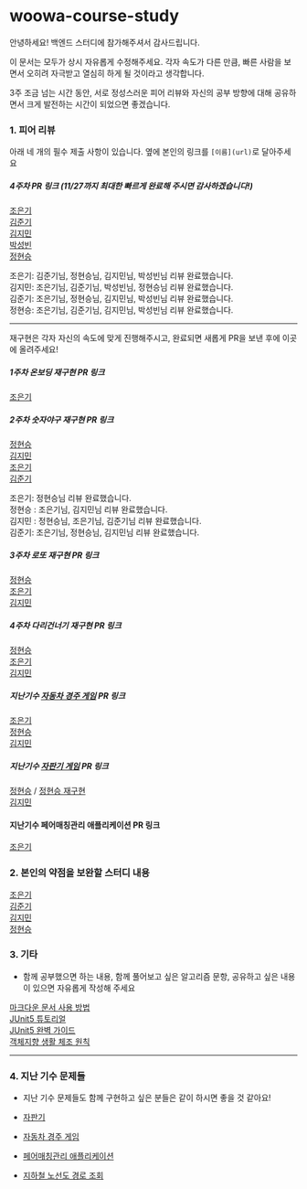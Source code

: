 # woowa-course-study

안녕하세요! 백엔드 스터디에 참가해주셔서 감사드립니다.

이 문서는 모두가 상시 자유롭게 수정해주세요. 각자 속도가 다른 만큼, 빠른 사람을 보면서 오히려 자극받고 열심히 하게 될 것이라고 생각합니다. 

3주 조금 넘는 시간 동안, 서로 정성스러운 피어 리뷰와 자신의 공부 방향에 대해 공유하면서 크게 발전하는 시간이 되었으면 좋겠습니다.

### 1. 피어 리뷰

아래 네 개의 필수 제출 사항이 있습니다. 옆에 본인의 링크를 `[이름](url)`로 달아주세요
##### 4주차 PR 링크 (11/27까지 최대한 빠르게 완료해 주시면 감사하겠습니다!)
[조은기](https://github.com/woowacourse-precourse/java-bridge/pull/196)   
[김준기](https://github.com/woowacourse-precourse/java-bridge/pull/706)   
[김지민](https://github.com/woowacourse-precourse/java-bridge/pull/154)   
[박성빈](https://github.com/woowacourse-precourse/java-bridge/pull/833)   
[정현승](https://github.com/woowacourse-precourse/java-bridge/pull/120)

조은기: 김준기님, 정현승님, 김지민님, 박성빈님 리뷰 완료했습니다.  
김지민: 조은기님, 김준기님, 박성빈님, 정현승님 리뷰 완료했습니다.  
김준기: 조은기님, 정현승님, 김지민님, 박성빈님 리뷰 완료했습니다.  
정현승: 조은기님, 김준기님, 김지민님, 박성빈님 리뷰 완료했습니다.

---

재구현은 각자 자신의 속도에 맞게 진행해주시고, 완료되면 새롭게 PR을 보낸 후에 이곳에 올려주세요!

##### 1주차 온보딩 재구현 PR 링크
[조은기](https://github.com/woowacourse-precourse/java-onboarding/pull/1841)

##### 2주차 숫자야구 재구현 PR 링크
[정현승](https://github.com/HubCreator/java-baseball/pull/1)   
[김지민](https://github.com/apptie/java-baseball/pull/2)   
[조은기](https://github.com/woowacourse-precourse/java-baseball/pull/1502)   
[김준기](https://github.com/june-777/java-baseball/pull/1)    

조은기: 정현승님 리뷰 완료했습니다.   
정현승 : 조은기님, 김지민님 리뷰 완료했습니다.   
김지민 : 정현승님, 조은기님, 김준기님 리뷰 완료했습니다.   
김준기: 조은기님, 정현승님, 김지민님 리뷰 완료했습니다.

##### 3주차 로또 재구현 PR 링크
[정현승](https://github.com/HubCreator/java-lotto/pull/1)   
[조은기](https://github.com/woowacourse-precourse/java-lotto/pull/1319)    
[김지민](https://github.com/apptie/java-lotto/pull/1)    

##### 4주차 다리건너기 재구현 PR 링크
[정현승](https://github.com/HubCreator/java-bridge/pull/1)    
[조은기](https://github.com/woowacourse-precourse/java-bridge/pull/1207)     
[김지민](https://github.com/apptie/java-bridge/pull/1)     

##### 지난기수 [자동차 경주 게임](https://github.com/woowacourse/java-racingcar-precourse) PR 링크
[조은기](https://github.com/eunkeeee/java-racingcar/pull/1)   
[정현승](https://github.com/HubCreator/java-racingcar-playground/pull/1)    
[김지민](https://github.com/apptie/java-racingcar-precourse/pull/1)

##### 지난기수 [자판기 게임](https://github.com/woowacourse/java-vendingmachine-precourse) PR 링크
[정현승](https://github.com/HubCreator/java-vendingmachine-precourse/pull/1) / [정현승 재구현](https://github.com/HubCreator/java-vendingmachine-precourse/pull/2)     
[김지민](https://github.com/apptie/java-vendingmachine-precourse/pull/1/files)

#### 지난기수 페어매칭관리 애플리케이션 PR 링크
[조은기](https://github.com/woowacourse/java-pairmatching-precourse/pull/152)

### 2. 본인의 약점을 보완할 스터디 내용
[조은기](https://github.com/eunkeeee/woowa-course-study/blob/main/eunkeeee.md)   
[김준기](https://github.com/eunkeeee/woowa-course-study/blob/main/june-777.md)   
[김지민](https://github.com/eunkeeee/woowa-course-study/blob/main/apptie.md)   
[정현승](https://github.com/eunkeeee/woowa-course-study/blob/main/HubCreator.md)   

### 3. 기타
- 함께 공부했으면 하는 내용, 함께 풀어보고 싶은 알고리즘 문항, 공유하고 싶은 내용이 있으면 자유롭게 작성해 주세요

[마크다운 문서 사용 방법](https://gist.github.com/ihoneymon/652be052a0727ad59601)   
[JUnit5 튜토리얼](https://programmingtechie.com/2020/12/26/junit-5-complete-tutorial/)   
[JUnit5 완벽 가이드](https://donghyeon.dev/junit/2021/04/11/JUnit5-%EC%99%84%EB%B2%BD-%EA%B0%80%EC%9D%B4%EB%93%9C/)   
[객체지향 생활 체조 원칙](https://blogshine.tistory.com/241)   


---

### 4. 지난 기수 문제들

- 지난 기수 문제들도 함께 구현하고 싶은 분들은 같이 하시면 좋을 것 같아요!

- [자판기](https://github.com/woowacourse/java-vendingmachine-precourse)
- [자동차 경주 게임](https://github.com/woowacourse/java-racingcar-precourse)
- [페어매칭관리 애플리케이션](https://github.com/woowacourse/java-pairmatching-precourse)
- [지하철 노선도 경로 조회](https://github.com/woowacourse/java-subway-path-precourse)
